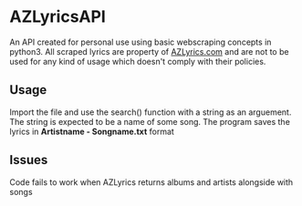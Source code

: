 # AZLyricsAPI
An API created for personal use using basic webscraping concepts in python3. All scraped lyrics are property of [AZLyrics.com](https://www.azlyrics.com/) and are not to be used for any kind of usage which doesn't comply with their policies.

## Usage
Import the file and use the search() function with a string as an arguement. The string is expected to be a name of some song. The program saves the lyrics in __Artistname - Songname.txt__ format

## Issues
Code fails to work when AZLyrics returns albums and artists alongside with songs

